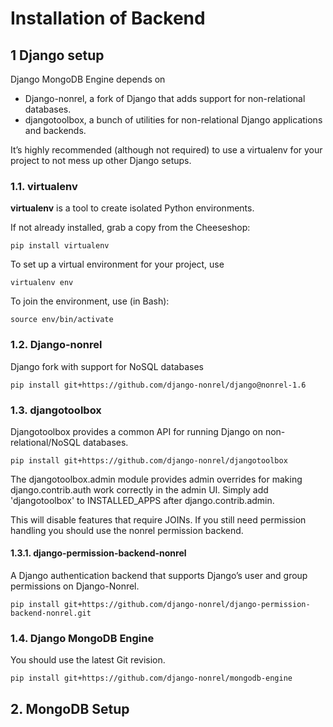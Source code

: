 # Installation of Backend

## 1 Django setup

Django MongoDB Engine depends on

* Django-nonrel, a fork of Django that adds support for non-relational databases.
* djangotoolbox, a bunch of utilities for non-relational Django applications and backends.

It’s highly recommended (although not required) to use a virtualenv for your project to not mess up other Django setups.

### 1.1. virtualenv

**virtualenv** is a tool to create isolated Python environments.

If not already installed, grab a copy from the Cheeseshop:

```
pip install virtualenv
```

To set up a virtual environment for your project, use

```
virtualenv env
```

To join the environment, use (in Bash):

```
source env/bin/activate
```

### 1.2. Django-nonrel

Django fork with support for NoSQL databases

```
pip install git+https://github.com/django-nonrel/django@nonrel-1.6
```

### 1.3. djangotoolbox



Djangotoolbox provides a common API for running Django on non-relational/NoSQL databases.

```
pip install git+https://github.com/django-nonrel/djangotoolbox
```

The djangotoolbox.admin module provides admin overrides for making django.contrib.auth work correctly in the admin UI. Simply add 'djangotoolbox' to INSTALLED_APPS after django.contrib.admin.

This will disable features that require JOINs. If you still need permission handling you should use the nonrel permission backend.

#### 1.3.1. django-permission-backend-nonrel

A Django authentication backend that supports Django’s user and group permissions on Django-Nonrel.

```
pip install git+https://github.com/django-nonrel/django-permission-backend-nonrel.git
```

### 1.4. Django MongoDB Engine

You should use the latest Git revision.

```
pip install git+https://github.com/django-nonrel/mongodb-engine
```

## 2. MongoDB Setup